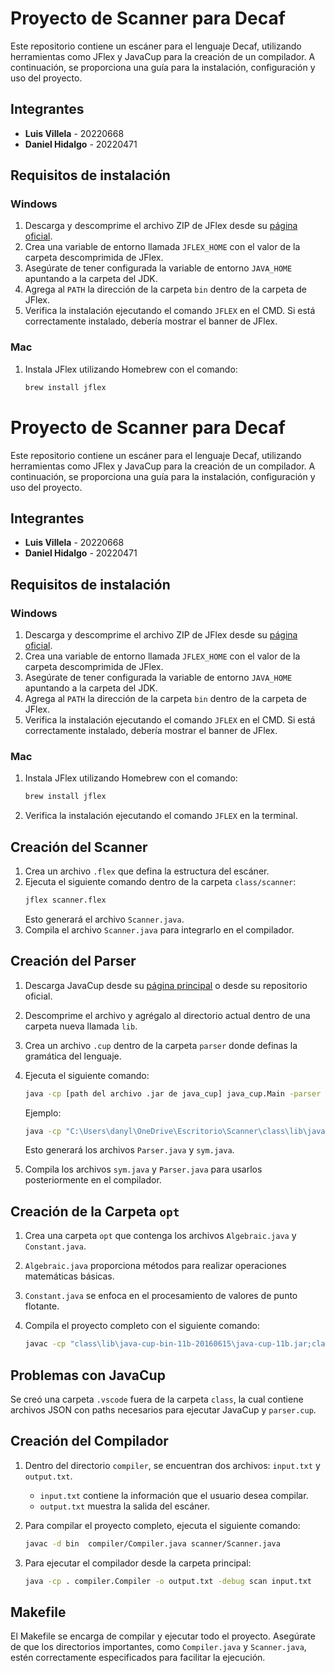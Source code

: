# Proyecto de Scanner para Decaf

Este repositorio contiene un escáner para el lenguaje Decaf, utilizando herramientas como JFlex y JavaCup para la creación de un compilador. A continuación, se proporciona una guía para la instalación, configuración y uso del proyecto.

## Integrantes
- **Luis Villela** - 20220668
- **Daniel Hidalgo** - 20220471

## Requisitos de instalación

### Windows
1. Descarga y descomprime el archivo ZIP de JFlex desde su [página oficial](http://jflex.de).
2. Crea una variable de entorno llamada `JFLEX_HOME` con el valor de la carpeta descomprimida de JFlex.
3. Asegúrate de tener configurada la variable de entorno `JAVA_HOME` apuntando a la carpeta del JDK.
4. Agrega al `PATH` la dirección de la carpeta `bin` dentro de la carpeta de JFlex.
5. Verifica la instalación ejecutando el comando `JFLEX` en el CMD. Si está correctamente instalado, debería mostrar el banner de JFlex.

### Mac
1. Instala JFlex utilizando Homebrew con el comando:
   ```bash
   brew install jflex

# Proyecto de Scanner para Decaf

Este repositorio contiene un escáner para el lenguaje Decaf, utilizando herramientas como JFlex y JavaCup para la creación de un compilador. A continuación, se proporciona una guía para la instalación, configuración y uso del proyecto.

## Integrantes
- **Luis Villela** - 20220668
- **Daniel Hidalgo** - 20220471

## Requisitos de instalación

### Windows
1. Descarga y descomprime el archivo ZIP de JFlex desde su [página oficial](http://jflex.de).
2. Crea una variable de entorno llamada `JFLEX_HOME` con el valor de la carpeta descomprimida de JFlex.
3. Asegúrate de tener configurada la variable de entorno `JAVA_HOME` apuntando a la carpeta del JDK.
4. Agrega al `PATH` la dirección de la carpeta `bin` dentro de la carpeta de JFlex.
5. Verifica la instalación ejecutando el comando `JFLEX` en el CMD. Si está correctamente instalado, debería mostrar el banner de JFlex.

### Mac
1. Instala JFlex utilizando Homebrew con el comando:
   ```bash
   brew install jflex
   ```
2. Verifica la instalación ejecutando el comando `JFLEX` en la terminal.

## Creación del Scanner

1. Crea un archivo `.flex` que defina la estructura del escáner.
2. Ejecuta el siguiente comando dentro de la carpeta `class/scanner`:
   ```bash
   jflex scanner.flex
   ```
   Esto generará el archivo `Scanner.java`.
3. Compila el archivo `Scanner.java` para integrarlo en el compilador.

## Creación del Parser

1. Descarga JavaCup desde su [página principal](http://www2.cs.tum.edu/projects/cup/) o desde su repositorio oficial.
2. Descomprime el archivo y agrégalo al directorio actual dentro de una carpeta nueva llamada `lib`.
3. Crea un archivo `.cup` dentro de la carpeta `parser` donde definas la gramática del lenguaje.
4. Ejecuta el siguiente comando:
   ```bash
   java -cp [path del archivo .jar de java_cup] java_cup.Main -parser [nombre del archivo Parser] -symbols [nombre del archivo sym] [path del archivo .cup]
   ```
   Ejemplo:
   ```bash
   java -cp "C:\Users\danyl\OneDrive\Escritorio\Scanner\class\lib\java-cup-bin-11b-20160615\java-cup-11b.jar;." java_cup.Main -parser Parser -symbols sym C:\Users\danyl\OneDrive\Escritorio\Scanner\class\parser\parser.cup
   ```
   Esto generará los archivos `Parser.java` y `sym.java`.

5. Compila los archivos `sym.java` y `Parser.java` para usarlos posteriormente en el compilador.

## Creación de la Carpeta `opt`

1. Crea una carpeta `opt` que contenga los archivos `Algebraic.java` y `Constant.java`.
2. `Algebraic.java` proporciona métodos para realizar operaciones matemáticas básicas.
3. `Constant.java` se enfoca en el procesamiento de valores de punto flotante.

4. Compila el proyecto completo con el siguiente comando:
   ```bash
   javac -cp "class\lib\java-cup-bin-11b-20160615\java-cup-11b.jar;class\opt;." class\opt\Algebraic.java class\opt\ConstantF.java class\parser\Parser.java class\parser\sym.java class\scanner\Scanner.java
   ```

## Problemas con JavaCup

Se creó una carpeta `.vscode` fuera de la carpeta `class`, la cual contiene archivos JSON con paths necesarios para ejecutar JavaCup y `parser.cup`.

## Creación del Compilador

1. Dentro del directorio `compiler`, se encuentran dos archivos: `input.txt` y `output.txt`.
   - `input.txt` contiene la información que el usuario desea compilar.
   - `output.txt` muestra la salida del escáner.

2. Para compilar el proyecto completo, ejecuta el siguiente comando:
   ```bash
   javac -d bin  compiler/Compiler.java scanner/Scanner.java 
   ```

3. Para ejecutar el compilador desde la carpeta principal:
   ```bash
   java -cp . compiler.Compiler -o output.txt -debug scan input.txt
   ```

## Makefile

El Makefile se encarga de compilar y ejecutar todo el proyecto. Asegúrate de que los directorios importantes, como `Compiler.java` y `Scanner.java`, estén correctamente especificados para facilitar la ejecución.
